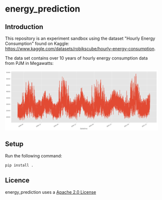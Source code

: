 # energy_prediction
## Introduction
This repository is an experiment sandbox using the dataset "Hourly Energy Consumption" found on Kaggle: https://www.kaggle.com/datasets/robikscube/hourly-energy-consumption.

The data set contains over 10 years of hourly energy consumption data from PJM in Megawatts:

<img src="diagrams/data_vis.png" alt="Image Collection Process" height="200px"/>

## Setup
Run the following command:

```bash
pip install . 
```

## Licence
energy_prediction uses a [Apache 2.0 License]((https://github.com/TomW1495/energy_prediction/blob/main/LICENSE))